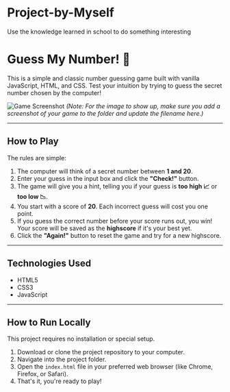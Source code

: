 # Project-by-Myself
Use the knowledge learned in school to do something interesting

# Guess My Number! 🤔

This is a simple and classic number guessing game built with vanilla JavaScript, HTML, and CSS. Test your intuition by trying to guess the secret number chosen by the computer!

![Game Screenshot](your-screenshot-filename.png)
*(Note: For the image to show up, make sure you add a screenshot of your game to the folder and update the filename here.)*

***

## How to Play

The rules are simple:

1.  The computer will think of a secret number between **1 and 20**.
2.  Enter your guess in the input box and click the **"Check!"** button.
3.  The game will give you a hint, telling you if your guess is **too high 📈** or **too low 📉**.
4.  You start with a score of **20**. Each incorrect guess will cost you one point.
5.  If you guess the correct number before your score runs out, you win! Your score will be saved as the **highscore** if it's your best yet.
6.  Click the **"Again!"** button to reset the game and try for a new highscore.

***

## Technologies Used

* HTML5
* CSS3
* JavaScript

***

## How to Run Locally

This project requires no installation or special setup.

1.  Download or clone the project repository to your computer.
2.  Navigate into the project folder.
3.  Open the `index.html` file in your preferred web browser (like Chrome, Firefox, or Safari).
4.  That's it, you're ready to play!
